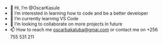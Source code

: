 - 👋 Hi, I’m @OscarKasule
- 👀 I’m interested in learning how to code and be a better developer
- 🌱 I’m currently learning VS Code
- 💞️ I’m looking to collaborate on more projects in future
- 📫 How to reach me oscarbakaluba@gmai.com or contact me on +256 755 531 211

<!---
OscarKasule/OscarKasule is a ✨ special ✨ repository because its `README.md` (this file) appears on your GitHub profile.
You can click the Preview link to take a look at your changes.
--->
